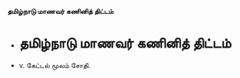 **தமிழ்நாடு மாணவர் கணினித் திட்டம்**
- # தமிழ்நாடு மாணவர் கணினித் திட்டம்
- v. கேட்டல் மூலம் சோதி.

